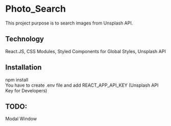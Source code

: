 # Photo_Search

This project purpose is to search images from Unsplash API.

## Technology
React.JS, CSS Modules, Styled Components for Global Styles, Unsplash API

## Installation
npm install <br />
You have to create .env file and add REACT_APP_API_KEY (Unsplash API Key for Developers)

## TODO:
Modal Window



